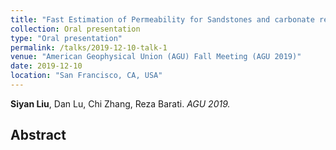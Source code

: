 ```yaml
---
title: "Fast Estimation of Permeability for Sandstones and carbonate reservoir rocks by 3D Bayesian Convolutional Neural Networks with uncertainty quantification"
collection: Oral presentation
type: "Oral presentation"
permalink: /talks/2019-12-10-talk-1
venue: "American Geophysical Union (AGU) Fall Meeting (AGU 2019)"
date: 2019-12-10
location: "San Francisco, CA, USA"
---
```

<b>Siyan Liu</b>, Dan Lu, Chi Zhang, Reza Barati. <i>AGU 2019.</i>

## Abstract
